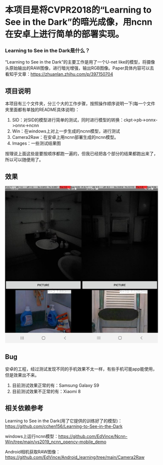 # 本项目是将CVPR2018的“Learning to See in the Dark”的暗光成像，用ncnn在安卓上进行简单的部署实现。

### Learning to See in the Dark是什么？
“Learning to See in the Dark”的主要工作是用了一个U-net like的模型，将摄像头原始输出的RAW图像，进行暗光增强，输出RGB图像。Paper具体内容可以去看知乎文章：https://zhuanlan.zhihu.com/p/397150704


## 项目说明
本项目有三个文件夹，分三个大的工作步骤，按照操作顺序说明一下(每一个文件夹里面都有单独的README具体说明)：
1. SID：对SID的模型进行简单的测试，同时进行模型的转换：ckpt->pb->onnx->onnx->ncnn
2. Win：在windows上对上一步生成的ncnn模型，进行测试
3. Camera2Raw：在安卓上用ncnn部署生成的ncnn模型。
4. Images：一些测试结果图

按理说上面这些是要按顺序都跑一遍的，但我已经把各个部分的结果都跑出来了，所以可以随便用了。

## 效果
![image](./demo.jpeg)

## Bug
安卓的工程，经过测试发现不同的手机效果不太一样，有些手机可能app能使用，但是效果出不来。
1. 目前测试效果正常的有：Samsung Galaxy S9
2. 目前测试效果不正常的有：Xiaomi 8

## 相关依赖参考
Learning to See in the Dark(用了它提供的训练好了的模型)：https://github.com/cchen156/Learning-to-See-in-the-Dark

windows上运行ncnn模型：https://github.com/EdVince/Ncnn-Win/tree/main/vs2019_ncnn_opencv-mobile_demo

Android相机获取RAW图像：https://github.com/EdVince/Android_learning/tree/main/Camera2Raw
